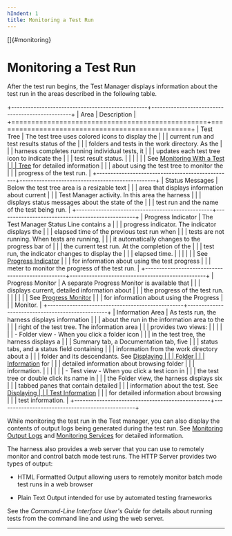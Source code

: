 ```yaml
---
hIndent: 1
title: Monitoring a Test Run
---
```


[]{#monitoring}

# Monitoring a Test Run

After the test run begins, the Test Manager displays information about the test run in the areas
described in the following table.

+-------------------------------------------------+-------------------------------------------------+
| Area                                            | Description                                     |
+=================================================+=================================================+
| Test Tree                                       | The test tree uses colored icons to display the |
|                                                 | current run and test results status of the      |
|                                                 | folders and tests in the work directory. As the |
|                                                 | harness completes running individual tests, it  |
|                                                 | updates each test tree icon to indicate the     |
|                                                 | test result status.                             |
|                                                 |                                                 |
|                                                 | See [Monitoring With a Test                     |
|                                                 | Tree](testTree.html) for detailed information   |
|                                                 | about using the test tree to monitor the        |
|                                                 | progress of the test run.                       |
+-------------------------------------------------+-------------------------------------------------+
| Status Messages                                 | Below the test tree area is a resizable text    |
|                                                 | area that displays information about current    |
|                                                 | Test Manager activity. In this area the harness |
|                                                 | displays status messages about the state of the |
|                                                 | test run and the name of the test being run.    |
+-------------------------------------------------+-------------------------------------------------+
| Progress Indicator                              | The Test Manager Status Line contains a         |
|                                                 | progress indicator. The indicator displays the  |
|                                                 | elapsed time of the previous test run when      |
|                                                 | tests are not running. When tests are running,  |
|                                                 | it automatically changes to the progress bar of |
|                                                 | the current test run. At the completion of the  |
|                                                 | test run, the indicator changes to display the  |
|                                                 | elapsed time.                                   |
|                                                 |                                                 |
|                                                 | See [Progress Indicator](progressMeter.html)    |
|                                                 | for information about using the test progress   |
|                                                 | meter to monitor the progress of the test run.  |
+-------------------------------------------------+-------------------------------------------------+
| Progress Monitor                                | A separate Progress Monitor is available that   |
|                                                 | displays current, detailed information about    |
|                                                 | the progress of the test run.                   |
|                                                 |                                                 |
|                                                 | See [Progress Monitor](progressMonitor.html)    |
|                                                 | for information about using the Progress        |
|                                                 | Monitor.                                        |
+-------------------------------------------------+-------------------------------------------------+
| Information Area                                | As tests run, the harness displays information  |
|                                                 | about the run in the information area to the    |
|                                                 | right of the test tree. The information area    |
|                                                 | provides two views:                             |
|                                                 |                                                 |
|                                                 | -   Folder view - When you click a folder icon  |
|                                                 |     in the test tree, the harness displays a    |
|                                                 |     Summary tab, a Documentation tab, five      |
|                                                 |     status tabs, and a status field containing  |
|                                                 |     information from the work directory about a |
|                                                 |     folder and its descendants. See [Displaying |
|                                                 |     Folder                                      |
|                                                 |     Information](../browse/folderInfo.html) for |
|                                                 |     detailed information about browsing folder  |
|                                                 |     information.                                |
|                                                 |                                                 |
|                                                 | -   Test view - When you click a test icon in   |
|                                                 |     the test tree or double click its name in   |
|                                                 |     the Folder view, the harness displays six   |
|                                                 |     tabbed panes that contain detailed          |
|                                                 |     information about the test. See [Displaying |
|                                                 |     Test Information](../browse/testInfo.html)  |
|                                                 |     for detailed information about browsing     |
|                                                 |     test information.                           |
+-------------------------------------------------+-------------------------------------------------+

While monitoring the test run in the Test manager, you can also display the contents of output logs
being generated during the test run. See [Monitoring Output Logs](logViewer.html) and [Monitoring
Services](svcViewer.html) for detailed information.

The harness also provides a web server that you can use to remotely monitor and control batch mode
test runs. The HTTP Server provides two types of output:

-   HTML Formatted Output allowing users to remotely monitor batch mode test runs in a web browser

-   Plain Text Output intended for use by automated testing frameworks

See the *Command-Line Interface User\'s Guide* for details about running tests from the command line
and using the web server.

----------------------------------------------------------------------------------------------------


